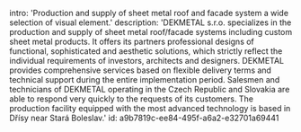 intro: 'Production and supply of sheet metal roof and facade system a wide selection of visual element.'
description: 'DEKMETAL s.r.o. specializes in the production and supply of sheet metal roof/facade systems including custom sheet metal products. It offers its partners professional designs of functional, sophisticated and aesthetic solutions, which strictly reflect the individual requirements of investors, architects and designers. DEKMETAL provides comprehensive services based on flexible delivery terms and technical support during the entire implementation period. Salesmen and technicians of DEKMETAL operating in the Czech Republic and Slovakia are able to respond very quickly to the requests of its customers. The production facility equipped with the most advanced technology is based in Dřísy near Stará Boleslav.'
id: a9b7819c-ee84-495f-a6a2-e32701a69441
